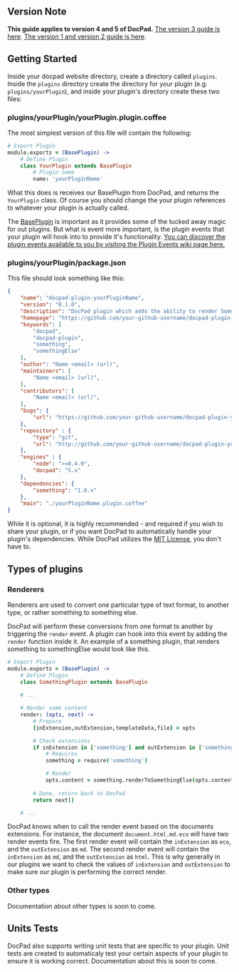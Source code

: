 ## Version Note

**This guide applies to version 4 and 5 of DocPad.** [The version 3 guide is here](https://github.com/bevry/docpad/wiki/Writing-a-Plugin-v3). [The version 1 and version 2 guide is here](https://github.com/bevry/docpad/wiki/Writing-a-Plugin-v1v2).


## Getting Started

Inside your docpad website directory, create a directory called `plugins`. Inside the `plugins` directory create the directory for your plugin (e.g. `plugins/yourPlugin`), and inside your plugin's directory create these two files:

### plugins/yourPlugin/yourPlugin.plugin.coffee

The most simplest version of this file will contain the following:

``` coffee
# Export Plugin
module.exports = (BasePlugin) ->
	# Define Plugin
	class YourPlugin extends BasePlugin
		# Plugin name
		name: 'yourPluginName'
```

What this does is receives our BasePlugin from DocPad, and returns the `YourPlugin` class. Of course you should change the your plugin references to whatever your plugin is actually called.

The [BasePlugin](https://github.com/bevry/docpad/blob/master/src/plugin.coffee) is important as it provides some of the tucked away magic for out plugins. But what is event more important, is the plugin events that your plugin will hook into to provide it's functionality. [You can discover the plugin events available to you by visiting the Plugin Events wiki page here.](https://github.com/bevry/docpad/wiki/Plugin-Events)


### plugins/yourPlugin/package.json

This file should look something like this:

``` json
{
	"name": "docpad-plugin-yourPluginName",
	"version": "0.1.0",
	"description": "DocPad plugin which adds the ability to render Something to Something Else.",
	"homepage": "https://github.com/your-github-username/docpad-plugin-yourPluginName",
	"keywords": [
		"docpad",
		"docpad-plugin",
		"something",
		"somethingElse"
	],
	"author": "Name <email> (url)",
	"maintainers": [
		"Name <email> (url)",
	],
	"contributors": [
		"Name <email> (url)",
	],
	"bugs": {
		"url": "https://github.com/your-github-username/docpad-plugin-yourPluginName/issues"
	},
	"repository" : {
		"type": "git",
		"url": "http://github.com/your-github-username/docpad-plugin-yourPluginName.git"
	},
	"engines" : {
		"node": ">=0.4.0",
		"docpad": "5.x"
	},
	"dependencies": {
		"something": "1.0.x"
	},
	"main": "./yourPluginName.plugin.coffee"
}
```

While it is optional, it is highly recommended - and required if you wish to share your plugin, or if you want DocPad to automatically handle your plugin's dependencies. While DocPad utilizes the [MIT License](http://creativecommons.org/licenses/MIT/), you don't have to.


## Types of plugins

### Renderers

Renderers are used to convert one particular type of text format, to another type, or rather something to something else.

DocPad will perform these conversions from one format to another by triggering the `render` event. A plugin can hook into this event by adding the `render` function inside it. An example of a something plugin, that renders something to somethingElse would look like this.

``` coffee
# Export Plugin
module.exports = (BasePlugin) ->
	# Define Plugin
	class SomethingPlugin extends BasePlugin
	
	# ...

	# Render some content
	render: (opts, next) ->
		# Prepare
		{inExtension,outExtension,templateData,file} = opts

		# Check extensions
		if inExtension in ['something'] and outExtension in ['somethingElse']
			# Requires
			something = require('something')

			# Render
			opts.content = something.renderToSomethingElse(opts.content)
	
		# Done, return back to DocPad
		return next()

	# ...
```

DocPad knows when to call the render event based on the documents extensions. For instance, the document `document.html.md.eco` will have two render events fire. The first render event will contain the `inExtension` as `eco`, and the `outExtension` as `md`. The second render event will contain the `inExtension` as `md`, and the `outExtension` as `html`. This is why generally in our plugins we want to check the values of `inExtension` and `outExtension` to make sure our plugin is performing the correct render.


### Other types

Documentation about other types is soon to come.


## Units Tests

DocPad also supports writing unit tests that are specific to your plugin. Unit tests are created to automaticaly test your certain aspects of your plugin to ensure it is working correct. Documentation about this is soon to come.